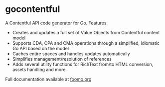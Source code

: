 # gocontentful

A Contentful API code generator for Go. Features:

- Creates and updates a full set of Value Objects from Contentful content model
- Supports CDA, CPA and CMA operations through a simplified, idiomatic Go API based on the model
- Caches entire spaces and handles updates automatically
- Simplifies management/resolution of references
- Adds several utility functions for RichText from/to HTML conversion, assets handling and more

Full documentation available at [foomo.org](https://www.foomo.org/docs/backend/gocontentful/introduction)